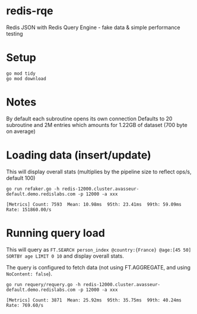 # redis-rqe
Redis JSON with Redis Query Engine - fake data &amp; simple performance testing

# Setup

```
go mod tidy
go mod download
```

# Notes

By default each subroutine opens its own connection
Defaults to 20 subroutine and 2M entries which amounts for 1.22GB of dataset (700 byte on average)

# Loading data (insert/update)

This will display overall stats (multiplies by the pipeline size to reflect ops/s, default 100)
```
go run refaker.go -h redis-12000.cluster.avasseur-default.demo.redislabs.com -p 12000 -a xxx

[Metrics] Count: 7593  Mean: 10.98ms  95th: 23.41ms  99th: 59.09ms  Rate: 151860.00/s
```

# Running query load

This will query as `FT.SEARCH person_index @country:{France} @age:[45 50] SORTBY age LIMIT 0 10` and display overall stats.

The query is configured to fetch data (not using FT.AGGREGATE, and using `NoContent: false`).
```
go run requery/requery.go -h redis-12000.cluster.avasseur-default.demo.redislabs.com -p 12000 -a xxx

[Metrics] Count: 3871  Mean: 25.92ms  95th: 35.75ms  99th: 40.24ms  Rate: 769.60/s
```